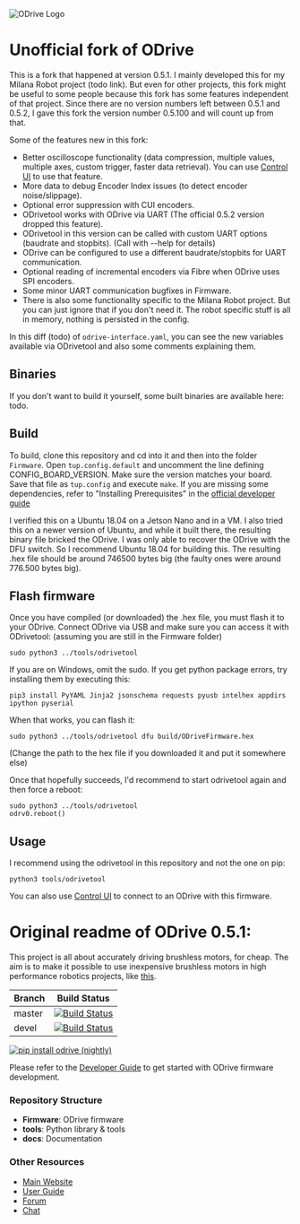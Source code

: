 ![ODrive Logo](https://static1.squarespace.com/static/58aff26de4fcb53b5efd2f02/t/59bf2a7959cc6872bd68be7e/1505700483663/Odrive+logo+plus+text+black.png?format=1000w)

# Unofficial fork of ODrive
This is a fork that happened at version 0.5.1. I mainly developed this for my Milana Robot project (todo link). But even for other projects, this fork might be useful to some people because this fork has some features independent of that project.
Since there are no version numbers left between 0.5.1 and 0.5.2, I gave this fork the version number 0.5.100 and will count up from that.

Some of the features new in this fork:
 - Better oscilloscope functionality (data compression, multiple values, multiple axes, custom trigger, faster data retrieval). You can use [Control UI](https://github.com/helmutbuhler/odrive_control_ui) to use that feature.
 - More data to debug Encoder Index issues (to detect encoder noise/slippage).
 - Optional error suppression with CUI encoders.
 - ODrivetool works with ODrive via UART (The official 0.5.2 version dropped this feature).
 - ODrivetool in this version can be called with custom UART options (baudrate and stopbits). (Call with --help for details)
 - ODrive can be configured to use a different baudrate/stopbits for UART communication.
 - Optional reading of incremental encoders via Fibre when ODrive uses SPI encoders.
 - Some minor UART communication bugfixes in Firmware.
 - There is also some functionality specific to the Milana Robot project. But you can just ignore that if you don't need it. The robot specific stuff is all in memory, nothing is persisted in the config.

In this diff (todo) of `odrive-interface.yaml`, you can see the new variables available via ODrivetool and also some comments explaining them.

## Binaries
If you don't want to build it yourself, some built binaries are available here: todo.

## Build
To build, clone this repository and cd into it and then into the folder `Firmware`. Open `tup.config.default` and uncomment the line defining CONFIG_BOARD_VERSION. Make sure the version matches your board. Save that file as `tup.config` and execute `make`. If you are missing some dependencies, refer to "Installing Prerequisites" in the [official developer guide](https://docs.odriverobotics.com/v/0.5.6/developer-guide.html)

I verified this on a Ubuntu 18.04 on a Jetson Nano and in a VM. I also tried this on a newer version of Ubuntu, and while it built there, the resulting binary file bricked the ODrive. I was only able to recover the ODrive with the DFU switch. So I recommend Ubuntu 18.04 for building this. The resulting .hex file should be around 746500 bytes big (the faulty ones were around 776.500 bytes big).

## Flash firmware
Once you have compiled (or downloaded) the .hex file, you must flash it to your ODrive. Connect ODrive via USB and make sure you can access it with ODrivetool: (assuming you are still in the Firmware folder)
```
sudo python3 ../tools/odrivetool
```
If you are on Windows, omit the sudo. If you get python package errors, try installing them by executing this:
```
pip3 install PyYAML Jinja2 jsonschema requests pyusb intelhex appdirs ipython pyserial
```
When that works, you can flash it:
```
sudo python3 ../tools/odrivetool dfu build/ODriveFirmware.hex
``` 
(Change the path to the hex file if you downloaded it and put it somewhere else)

Once that hopefully succeeds, I'd recommend to start odrivetool again and then force a reboot:

```
sudo python3 ../tools/odrivetool
odrv0.reboot()
```

## Usage
I recommend using the odrivetool in this repository and not the one on pip:
```
python3 tools/odrivetool
```
You can also use [Control UI](https://github.com/helmutbuhler/odrive_control_ui) to connect to an ODrive with this firmware.



# Original readme of ODrive 0.5.1:

This project is all about accurately driving brushless motors, for cheap. The aim is to make it possible to use inexpensive brushless motors in high performance robotics projects, like [this](https://www.youtube.com/watch?v=WT4E5nb3KtY).

| Branch | Build Status |
|--------|--------------|
| master | [![Build Status](https://travis-ci.org/madcowswe/ODrive.png?branch=master)](https://travis-ci.org/madcowswe/ODrive) |
| devel  | [![Build Status](https://travis-ci.org/madcowswe/ODrive.png?branch=devel)](https://travis-ci.org/madcowswe/ODrive) |

[![pip install odrive (nightly)](https://github.com/madcowswe/ODrive/workflows/pip%20install%20odrive%20(nightly)/badge.svg)](https://github.com/madcowswe/ODrive/actions?query=workflow%3A%22pip+install+odrive+%28nightly%29%22)

Please refer to the [Developer Guide](https://docs.odriverobotics.com/developer-guide) to get started with ODrive firmware development.


### Repository Structure
 * **Firmware**: ODrive firmware
 * **tools**: Python library & tools
 * **docs**: Documentation

### Other Resources

 * [Main Website](https://www.odriverobotics.com/)
 * [User Guide](https://docs.odriverobotics.com/)
 * [Forum](https://discourse.odriverobotics.com/)
 * [Chat](https://discourse.odriverobotics.com/t/come-chat-with-us/281)
